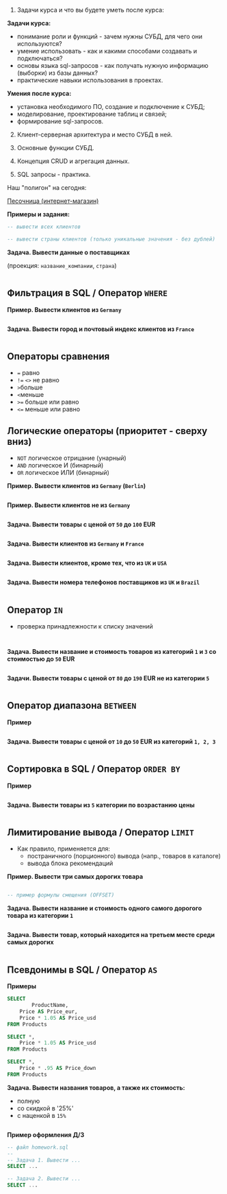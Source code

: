 1. Задачи курса и что вы будете уметь после курса:

**Задачи курса:**
- понимание роли и функций - зачем нужны СУБД, для чего они используются?
- умение использовать - как и какими способами создавать и подключаться?
- основы языка sql-запросов - как получать нужную информацию (выборки) из базы данных?
- практические навыки использования в проектах.

**Умения после курса:**
- установка необходимого ПО, создание и подключение к СУБД;
- моделирование, проектирование таблиц и связей;
- формирование sql-запросов.

2. Клиент-серверная архитектура и место СУБД в ней.

3. Основные функции СУБД.

4. Концепция CRUD и агрегация данных.

5. SQL запросы - практика.

Наш "полигон" на сегодня: 

[Песочница (интернет-магазин)](https://www.w3schools.com/sql/trysql.asp?filename=trysql_select_all)

**Примеры и задания:**

```sql
-- вывести всех клиентов

```

```sql
-- вывести страны клиентов (только уникальные значения - без дублей)

```

**Задача. Вывести данные о поставщиках**

(проекция: `название_компании`, `страна`)

```sql

```

## Фильтрация в SQL / Оператор `WHERE`

**Пример. Вывести клиентов из `Germany`**

```sql

```

**Задача. Вывести город и почтовый индекс клиентов из `France`**

```sql

```

## Операторы сравнения

- `=` равно
- `!=` `<>` не равно
- `>`больше
- `<`меньше
- `>=` больше или равно
- `<=` меньше или равно

## Логические операторы (приоритет - сверху вниз)

- `NOT` логическое отрицание (унарный)
- `AND` логическое И (бинарный)
- `OR` логическое ИЛИ (бинарный)

**Пример. Вывести клиентов из `Germany` (`Berlin`)**

```sql

```

**Пример. Вывести клиентов не из `Germany`**

```sql

```

**Задача. Вывести товары с ценой от `50` до `100` EUR**

```sql

```

**Задача. Вывести клиентов из `Germany` и `France`**

```sql

```

**Задача. Вывести клиентов, кроме тех, что из `UK` и `USA`**

```sql

```

**Задача. Вывести номера телефонов поставщиков из `UK` и `Brazil`**

```sql

```

## Оператор `IN`

- проверка принадлежности к списку значений

```sql

```

```sql

```

**Задача. Вывести название и стоимость товаров из категорий `1` и `3` со стоимостью до `50` EUR**

```sql

```

**Задачи. Вывести товары с ценой от `80` до `190` EUR не из категории `5`**

```sql

```

## Оператор диапазона `BETWEEN`

**Пример**

```sql

```

**Задача. Вывести товары с ценой от `10` до `50` EUR из категорий `1, 2, 3`**

```sql

```

## Сортировка в SQL / Оператор `ORDER BY`

**Пример**

```sql

```

**Задача. Вывести товары из `5` категории по возрастанию цены**

```sql

```

## Лимитирование вывода / Оператор `LIMIT`

- Как правило, применяется для:
    - постраничного (порционного) вывода (напр., товаров в каталоге)
    - вывода блока рекомендаций

**Пример. Вывести три самых дорогих товара**

```sql

```

```sql
-- пример формулы смещения (OFFSET)

```

**Задача. Вывести название и стоимость одного самого дорогого товара из категории `1`**

```sql

```

**Задача. Вывести товар, который находится на третьем месте среди самых дорогих**

```sql

```

## Псевдонимы в SQL / Оператор `AS`

**Примеры**

```sql
SELECT
		ProductName,
    Price AS Price_eur,
    Price * 1.05 AS Price_usd
FROM Products
```

```sql
SELECT *,
	Price * 1.05 AS Price_usd
FROM Products
```

```sql
SELECT *,
	Price * .95 AS Price_down
FROM Products
```

**Задача. Вывести названия товаров, а также их стоимость:**

- полную
- со скидкой в '25%'
- с наценкой в `15%`

```sql

```

**Пример оформления Д/З**

```sql
-- файл homework.sql
--
-- Задача 1. Вывести ...
SELECT ...

-- Задача 2. Вывести ...
SELECT ...
```